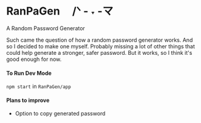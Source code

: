# RanPaGen ㅤ/ᐠ - ˕ -マ
A Random Password Generator

Such came the question of how a random password generator works.
And so I decided to make one myself.
Probably missing a lot of other things that could help generate a stronger, safer password.
But it works, so I think it's good enough for now.

#### To Run Dev Mode
`npm start` in `RanPaGen/app`

#### Plans to improve
- Option to copy generated password